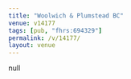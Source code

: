 ```yaml
---
title: "Woolwich & Plumstead BC"
venue: v14177
tags: [pub, "fhrs:694329"]
permalink: /v/14177/
layout: venue
---
```

null